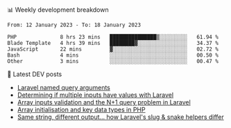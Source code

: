 📊 Weekly development breakdown
<!--START_SECTION:waka-->

```text
From: 12 January 2023 - To: 18 January 2023

PHP              8 hrs 23 mins   ███████████████▒░░░░░░░░░   61.94 %
Blade Template   4 hrs 39 mins   ████████▓░░░░░░░░░░░░░░░░   34.37 %
JavaScript       22 mins         ▓░░░░░░░░░░░░░░░░░░░░░░░░   02.72 %
Bash             4 mins          ░░░░░░░░░░░░░░░░░░░░░░░░░   00.50 %
Other            3 mins          ░░░░░░░░░░░░░░░░░░░░░░░░░   00.47 %
```

<!--END_SECTION:waka-->

📕 Latest DEV posts
<!-- BLOG-POST-LIST:START -->
- [Laravel named query arguments](https://dev.to/michaelvickersuk/laravel-named-query-arguments-28kd)
- [Determining if multiple inputs have values with Laravel](https://dev.to/michaelvickersuk/determining-if-multiple-inputs-have-values-with-laravel-km6)
- [Array inputs validation and the N+1 query problem in Laravel](https://dev.to/michaelvickersuk/array-inputs-validation-and-the-n1-query-problem-in-laravel-2agb)
- [Array initialisation and key data types in PHP](https://dev.to/michaelvickersuk/array-initialisation-and-key-data-types-in-php-1e5b)
- [Same string, different output... how Laravel&#39;s slug &amp; snake helpers differ](https://dev.to/michaelvickersuk/same-string-different-output-how-laravels-slug-snake-helpers-differ-1ccj)
<!-- BLOG-POST-LIST:END -->
